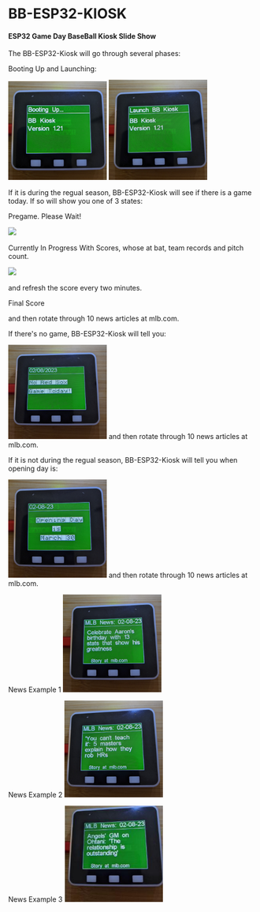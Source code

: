 # BB-ESP32-KIOSK

#### ESP32 Game Day BaseBall Kiosk Slide Show

The BB-ESP32-Kiosk will go through several phases:

Booting Up and Launching:<P>
<img src="boot.jpg" width="200"/>
<img src="launch.jpg" width="200"/>

If it is during the regual season, BB-ESP32-Kiosk
will see if there is a game today. If so will show you one of 3 states:<P>

Pregame. Please Wait!<P>
<img src="pregame.jpg" width="200"/>

Currently In Progress With Scores, whose at bat, team records and pitch count.<P>
<img src="progress.jpg" width="200"/>

and refresh the score every two minutes.

Final Score<P> 
and then rotate through 10 news articles at mlb.com.


If there's no game, BB-ESP32-Kiosk will tell you:

<img src="nogame.jpg" width="200"/>
and then rotate through 10 news articles at mlb.com.


If it is not during the regual season, BB-ESP32-Kiosk
will tell you when opening day is:<P>
<img src="opening_day.jpg" width="200"/>
and then rotate through 10 news articles at mlb.com.

News Example 1
<img src="news1.jpg" width="200"/><P>
News Example 2
<img src="news2.jpg" width="200"/><P>
News Example 3
<img src="news3.jpg" width="200"/><P>
